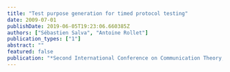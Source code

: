 ```yaml
---
title: "Test purpose generation for timed protocol testing"
date: 2009-07-01
publishDate: 2019-06-05T19:23:06.660385Z
authors: ["Sébastien Salva", "Antoine Rollet"]
publication_types: ["1"]
abstract: ""
featured: false
publication: "*Second International Conference on Communication Theory, Reliability, and Quality of Service, CTRQ 2009*"
---
```


